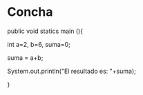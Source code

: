 Concha
======
public void statics main (){

int a=2, b=6, suma=0;

suma = a+b;

System.out.println("El resultado es: "+suma);




}
